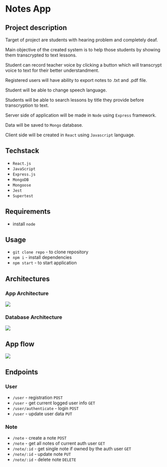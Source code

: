 # Notes App

## Project description

Target of project are students with hearing problem and completely deaf.

Main objective of the created system is to help those students by showing them transcrypted to text lessons.

Student can record teacher voice by clicking a button which will transcrypt voice to text for their better understandment.

Registered users will have ability to export notes to .txt and .pdf file.

Student will be able to change speech language.

Students will be able to search lessons by title they provide before transcryption to text.

Server side of application will be made in `Node` using `Express` framework.

Data will be saved to `Mongo` database.

Client side will be created in `React` using `Javascript` language.

## Techstack

- `React.js`
- `JavaScript`
- `Express.js`
- `MongoDB`
- `Mongoose`
- `Jest`
- `Supertest`

## Requirements

- install `node`

## Usage

- `git clone repo` - to clone repository
- `npm i` - install dependencies
- `npm start` - to start application

## Architectures

### App Architecture

[![](https://mermaid.ink/img/pako:eNpNj8EKwjAMhl-l5LTB9gI7CFvrwYMgKnjpJVujFm07uu4gY-9uXR0sp3z__yckE3ROEVTw8Ng_2VVIy2LVGX9rsoHdqM1ZWe5Yk51pCKw-HfJ_ZJF5gmaBOgHfQnJ4dtSdd4O7b1ckT2QCA7Y4UL6dbxKIFaSFAgx5g1rFe6efLSE8yZCEKrYK_UuCtHPMjb3CQHulg_NQBT9SATgGd_nYbuWUERrj6yaJ8xdH-E18)](https://mermaid.live/edit#pako:eNpNj8EKwjAMhl-l5LTB9gI7CFvrwYMgKnjpJVujFm07uu4gY-9uXR0sp3z__yckE3ROEVTw8Ng_2VVIy2LVGX9rsoHdqM1ZWe5Yk51pCKw-HfJ_ZJF5gmaBOgHfQnJ4dtSdd4O7b1ckT2QCA7Y4UL6dbxKIFaSFAgx5g1rFe6efLSE8yZCEKrYK_UuCtHPMjb3CQHulg_NQBT9SATgGd_nYbuWUERrj6yaJ8xdH-E18)

### Database Architecture

[![](https://mermaid.ink/img/pako:eNpNzjEOwjAMBdCrWJ6rHiAzWalEYctiNS6NIAlykwElvTsBFYSnL_2nLxecomVUyHJwdBXyJsDvLqM-Qa19Xwsch7MGBQutb_GvALBDz-LJ2bZUPj2mhT0bVC1akptBE7bm8sNSYm1dioJqpvvKHVJOcXyGCVWSzF-0P7Sr7QWbhjTi)](https://mermaid.live/edit#pako:eNpNzjEOwjAMBdCrWJ6rHiAzWalEYctiNS6NIAlykwElvTsBFYSnL_2nLxecomVUyHJwdBXyJsDvLqM-Qa19Xwsch7MGBQutb_GvALBDz-LJ2bZUPj2mhT0bVC1akptBE7bm8sNSYm1dioJqpvvKHVJOcXyGCVWSzF-0P7Sr7QWbhjTi)

## App flow

[![](https://mermaid.ink/img/pako:eNplkUFugzAQRa8yspRduACLVhBIsqzU7HAXlj0FVLCRPVSNMHevDUEirTe2_ryvmT-emDQKWcpqK4YGbgXXEE5WWaxbR2jfRI0fkCQvflM85FPrQBprUdLrvDoOB8giBpdYHB1aaMQ3gpDSjHqPXRbM39F5uFadqVu9NPkLaOMhW8V8ZzlVvXhy5P_w06pIi4IQtCH0UFTxvrXU4c5brKRDWjCgWPdQLvCOKx8cCUtA-EMJmcQNiLLxcI6JF7sLidUW9bwf-kmKo5ZcsyPr0YY0Kux_igRn1GCPnKXhqYT94ozrOXDjoEKUUrVkLEs_RefwyMRI5v2uJUvJjrhBRSvCX_YPav4F6pOZNg)](https://mermaid.live/edit#pako:eNplkUFugzAQRa8yspRduACLVhBIsqzU7HAXlj0FVLCRPVSNMHevDUEirTe2_ryvmT-emDQKWcpqK4YGbgXXEE5WWaxbR2jfRI0fkCQvflM85FPrQBprUdLrvDoOB8giBpdYHB1aaMQ3gpDSjHqPXRbM39F5uFadqVu9NPkLaOMhW8V8ZzlVvXhy5P_w06pIi4IQtCH0UFTxvrXU4c5brKRDWjCgWPdQLvCOKx8cCUtA-EMJmcQNiLLxcI6JF7sLidUW9bwf-kmKo5ZcsyPr0YY0Kux_igRn1GCPnKXhqYT94ozrOXDjoEKUUrVkLEs_RefwyMRI5v2uJUvJjrhBRSvCX_YPav4F6pOZNg)

## Endpoints

### User

- `/user` - registration `POST`
- `/user` - get current logged user info `GET`
- `/user/authenticate` - login `POST`
- `/user` - update user data `PUT`

### Note

- `/note` - create a note `POST`
- `/note` - get all notes of current auth user `GET`
- `/note/:id` - get single note if owned by the auth user `GET`
- `/note/:id` - update note `PUT`
- `/note/:id` - delete note `DELETE`
